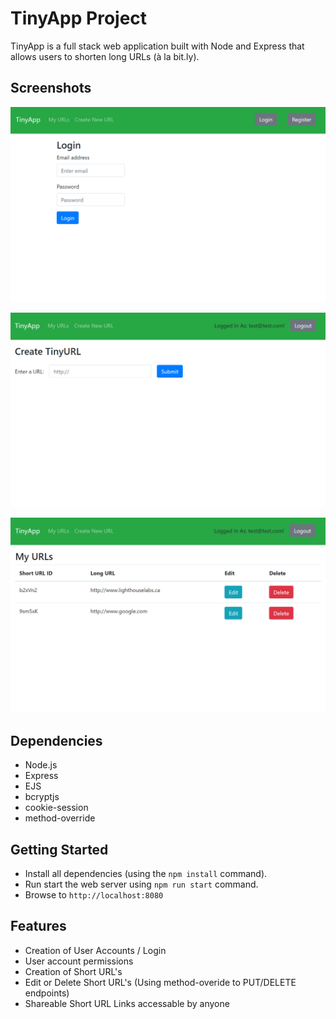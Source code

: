 # TinyApp Project

TinyApp is a full stack web application built with Node and Express that allows users to shorten long URLs (à la bit.ly).

## Screenshots

!["Login"](/docs/login.PNG)

!["Shorten"](/docs/shorten.PNG)

!["myURLs"](/docs/myURLs.PNG)

## Dependencies

* Node.js
* Express
* EJS
* bcryptjs
* cookie-session
* method-override

## Getting Started

* Install all dependencies (using the `npm install` command).
* Run start the web server using `npm run start` command.
* Browse to `http://localhost:8080`

## Features

* Creation of User Accounts / Login
* User account permissions
* Creation of Short URL's
* Edit or Delete Short URL's (Using method-overide to PUT/DELETE endpoints)
* Shareable Short URL Links accessable by anyone


